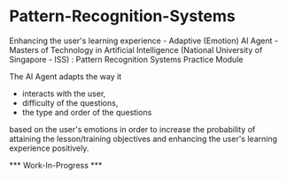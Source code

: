 # Pattern-Recognition-Systems
Enhancing the user's learning experience - Adaptive (Emotion) AI Agent - <br>
Masters of Technology in Artificial Intelligence (National University of Singapore - ISS) : Pattern Recognition Systems Practice Module

The AI Agent adapts the way it 
- interacts with the user, 
- difficulty of the questions, 
- the type and order of the questions <br>

based on the user's emotions in order to increase the probability of attaining the lesson/training objectives 
and enhancing the user's learning experience positively.


*** Work-In-Progress ***
